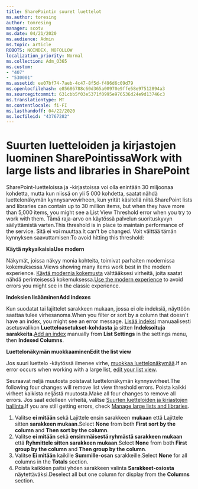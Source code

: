 ```yaml
---
title: SharePointin suuret luettelot
ms.author: toresing
author: tomresing
manager: scotv
ms.date: 04/21/2020
ms.audience: Admin
ms.topic: article
ROBOTS: NOINDEX, NOFOLLOW
localization_priority: Normal
ms.collection: Adm_O365
ms.custom:
- "407"
- "530001"
ms.assetid: ee07bf74-7aeb-4c47-8f5d-f496d6c09d79
ms.openlocfilehash: e85686788c60d365a00970e9ffe58e97512894a3
ms.sourcegitcommit: 631cbb5f03e5371f0995e976536d24e9d13746c3
ms.translationtype: MT
ms.contentlocale: fi-FI
ms.lasthandoff: 04/22/2020
ms.locfileid: "43767282"
---
```

# <a name="work-with-large-lists-and-libraries-in-sharepoint"></a><span data-ttu-id="2cc05-102">Suurten luetteloiden ja kirjastojen luominen SharePointissa</span><span class="sxs-lookup"><span data-stu-id="2cc05-102">Work with large lists and libraries in SharePoint</span></span>

<span data-ttu-id="2cc05-103">SharePoint-luetteloissa ja -kirjastoissa voi olla enintään 30 miljoonaa kohdetta, mutta kun niissä on yli 5 000 kohdetta, saatat nähdä luettelonäkymän kynnysarvovirheen, kun yrität käsitellä niitä.</span><span class="sxs-lookup"><span data-stu-id="2cc05-103">SharePoint lists and libraries can contain up to 30 million items, but when they have more than 5,000 items, you might see a List View Threshold error when you try to work with them.</span></span> <span data-ttu-id="2cc05-104">Tämä raja-arvo on käytössä palvelun suorituskyvyn säilyttämistä varten.</span><span class="sxs-lookup"><span data-stu-id="2cc05-104">This threshold is in place to maintain performance of the service.</span></span> <span data-ttu-id="2cc05-105">Sitä ei voi muuttaa.</span><span class="sxs-lookup"><span data-stu-id="2cc05-105">It can't be changed.</span></span> <span data-ttu-id="2cc05-106">Voit välttää tämän kynnyksen saavuttamisen:</span><span class="sxs-lookup"><span data-stu-id="2cc05-106">To avoid hitting this threshold:</span></span>

<span data-ttu-id="2cc05-107">**Käytä nykyaikaisia**</span><span class="sxs-lookup"><span data-stu-id="2cc05-107">**Use modern**</span></span>

<span data-ttu-id="2cc05-108">Näkymät, joissa näkyy monia kohteita, toimivat parhaiten modernissa kokemuksessa.</span><span class="sxs-lookup"><span data-stu-id="2cc05-108">Views showing many items work best in the modern experience.</span></span> <span data-ttu-id="2cc05-109">[Käytä modernia kokemusta](https://support.office.com/article/66dac24b-4177-4775-bf50-3d267318caa9) välttääksesi virheitä, joita saatat nähdä perinteisessä kokemuksessa.</span><span class="sxs-lookup"><span data-stu-id="2cc05-109">[Use the modern experience](https://support.office.com/article/66dac24b-4177-4775-bf50-3d267318caa9) to avoid errors you might see in the classic experience.</span></span>

<span data-ttu-id="2cc05-110">**Indeksien lisääminen**</span><span class="sxs-lookup"><span data-stu-id="2cc05-110">**Add indexes**</span></span>

<span data-ttu-id="2cc05-111">Kun suodatat tai lajittelet sarakkeen mukaan, jossa ei ole indeksiä, näyttöön saattaa tulee virhesanoma.</span><span class="sxs-lookup"><span data-stu-id="2cc05-111">When you filter or sort by a column that doesn't have an index, you might see an error message.</span></span> <span data-ttu-id="2cc05-112">[Lisää indeksi](https://support.office.com/article/f3f00554-b7dc-44d1-a2ed-d477eac463b0) manuaalisesti asetusvalikon **Luetteloasetukset-kohdasta** ja sitten **Indeksoituja sarakkeita**.</span><span class="sxs-lookup"><span data-stu-id="2cc05-112">[Add an index](https://support.office.com/article/f3f00554-b7dc-44d1-a2ed-d477eac463b0) manually from **List Settings** in the settings menu, then **Indexed Columns**.</span></span>

<span data-ttu-id="2cc05-113">**Luettelonäkymän muokkaaminen**</span><span class="sxs-lookup"><span data-stu-id="2cc05-113">**Edit the list view**</span></span>

<span data-ttu-id="2cc05-114">Jos suuri luettelo -käytössä ilmenee virhe, [muokkaa luettelonäkymää](https://support.office.com/article/15916903-e79a-423f-b4e2-02d37e1ff372).</span><span class="sxs-lookup"><span data-stu-id="2cc05-114">If an error occurs when working with a large list, [edit your list view](https://support.office.com/article/15916903-e79a-423f-b4e2-02d37e1ff372).</span></span>

<span data-ttu-id="2cc05-115">Seuraavat neljä muutosta poistavat luettelonäkymän kynnysvirheet.</span><span class="sxs-lookup"><span data-stu-id="2cc05-115">The following four changes will remove list view threshold errors.</span></span> <span data-ttu-id="2cc05-116">Poista kaikki virheet kaikista neljästä muutosta.</span><span class="sxs-lookup"><span data-stu-id="2cc05-116">Make all four changes to remove all errors.</span></span> <span data-ttu-id="2cc05-117">Jos saat edelleen virheitä, valitse [Suurten luetteloiden ja kirjastojen hallinta](https://support.office.com/article/B8588DAE-9387-48C2-9248-C24122F07C59).</span><span class="sxs-lookup"><span data-stu-id="2cc05-117">If you are still getting errors, check [Manage large lists and libraries](https://support.office.com/article/B8588DAE-9387-48C2-9248-C24122F07C59).</span></span>

1. <span data-ttu-id="2cc05-118">Valitse **ei mitään** sekä Lajittele ensin sarakkeen **mukaan** että Lajittele sitten **sarakkeen mukaan**.</span><span class="sxs-lookup"><span data-stu-id="2cc05-118">Select **None** from both **First sort by the column** and **Then sort by the column**.</span></span>
2. <span data-ttu-id="2cc05-119">Valitse **ei mitään** sekä **ensimmäisestä ryhmästä sarakkeen mukaan** että **Ryhmittele sitten sarakkeen mukaan**.</span><span class="sxs-lookup"><span data-stu-id="2cc05-119">Select **None** from both **First group by the column** and **Then group by the column**.</span></span>
3. <span data-ttu-id="2cc05-120">Valitse **Ei mitään** kaikille **Summille-osan** sarakkeille.</span><span class="sxs-lookup"><span data-stu-id="2cc05-120">Select **None** for all columns in the **Totals** section.</span></span>
4. <span data-ttu-id="2cc05-121">Poista kaikkien paitsi yhden sarakkeen valinta **Sarakkeet-osiosta** näytettäväksi.</span><span class="sxs-lookup"><span data-stu-id="2cc05-121">Deselect all but one column for display from the **Columns** section.</span></span>

